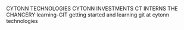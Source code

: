 
CYTONN TECHNOLOGIES
CYTONN INVESTMENTS
CT INTERNS
THE CHANCERY
learning-GIT
getting started and learning git at cytonn technologies

